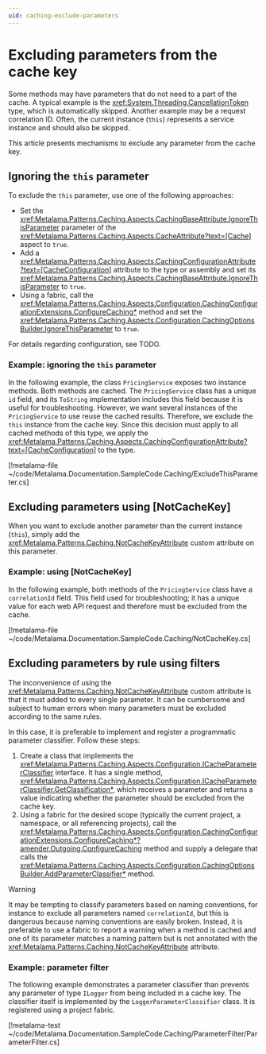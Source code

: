 ```yaml
---
uid: caching-exclude-parameters
---
```


# Excluding parameters from the cache key

Some methods may have parameters that do not need to a part of the cache. A typical example is the <xref:System.Threading.CancellationToken> type, which is automatically skipped. Another example may be a request correlation ID. Often, the current instance (`this`) represents a service instance and should also be skipped. 

This article presents mechanisms to exclude any parameter from the cache key.

## Ignoring the `this` parameter

To exclude the `this` parameter, use one of the following approaches:

* Set the <xref:Metalama.Patterns.Caching.Aspects.CachingBaseAttribute.IgnoreThisParameter> parameter of the <xref:Metalama.Patterns.Caching.Aspects.CacheAttribute?text=[Cache]> aspect to `true`. 
* Add a  <xref:Metalama.Patterns.Caching.Aspects.CachingConfigurationAttribute?text=[CacheConfiguration]> attribute to the type or assembly and set its <xref:Metalama.Patterns.Caching.Aspects.CachingBaseAttribute.IgnoreThisParameter> to `true`.
* Using a fabric, call the <xref:Metalama.Patterns.Caching.Aspects.Configuration.CachingConfigurationExtensions.ConfigureCaching*> method and set the <xref:Metalama.Patterns.Caching.Aspects.Configuration.CachingOptionsBuilder.IgnoreThisParameter> to `true`.

For details regarding configuration, see TODO.

### Example: ignoring the `this` parameter

In the following example, the class `PricingService` exposes two instance methods. Both methods are cached. The `PricingService` class has a unique `id` field, and its `ToString` implementation includes this field because it is useful for troubleshooting. However, we want several instances of the `PricingService` to use reuse the cached results. Therefore, we exclude the `this` instance from the cache key. Since this decision must apply to all cached methods of this type, we apply the  <xref:Metalama.Patterns.Caching.Aspects.CachingConfigurationAttribute?text=[CacheConfiguration]> to the type.

[!metalama-file ~/code/Metalama.Documentation.SampleCode.Caching/ExcludeThisParameter.cs]

## Excluding parameters using [NotCacheKey]

When you want to exclude another parameter than the current instance (`this`), simply add the <xref:Metalama.Patterns.Caching.NotCacheKeyAttribute> custom attribute on this parameter. 

### Example: using [NotCacheKey]

In the following example, both methods of the `PricingService` class have a `correlationId` field. This field used for troubleshooting; it has a unique value for each web API request and therefore must be excluded from the cache. 

[!metalama-file ~/code/Metalama.Documentation.SampleCode.Caching/NotCacheKey.cs]


## Excluding parameters by rule using filters


The inconvenience of using the <xref:Metalama.Patterns.Caching.NotCacheKeyAttribute> custom attribute is that it must added to every single parameter. It can be cumbersome and subject to human errors when many parameters must be excluded according to the same rules.

In this case, it is preferable to implement and register a programmatic parameter classifier.  Follow these steps:

1. Create a class that implements the <xref:Metalama.Patterns.Caching.Aspects.Configuration.ICacheParameterClassifier> interface. It has a single method, <xref:Metalama.Patterns.Caching.Aspects.Configuration.ICacheParameterClassifier.GetClassification*>, which receives a parameter and returns a value indicating whether the parameter should be excluded from the cache key.
2. Using a fabric for the desired scope (typically the current project, a namespace, or all referencing projects), call the <xref:Metalama.Patterns.Caching.Aspects.Configuration.CachingConfigurationExtensions.ConfigureCaching*?amender.Outgoing.ConfigureCaching> method and supply a delegate that calls the <xref:Metalama.Patterns.Caching.Aspects.Configuration.CachingOptionsBuilder.AddParameterClassifier*> method.

> [!WARNING]
> It may be tempting to classify parameters based on naming conventions, for instance to exclude all parameters named `correlationId`, but this is dangerous because naming conventions are easily broken. Instead, it is preferable to use a fabric to report a warning when a method is cached and one of its parameter matches a naming pattern but is not annotated with the  <xref:Metalama.Patterns.Caching.NotCacheKeyAttribute> attribute.

### Example: parameter filter

The following example demonstrates a parameter classifier than prevents any parameter of type `ILogger` from being included in a cache key. The classifier itself is implemented by the `LoggerParameterClassifier` class. It is registered using a project fabric.

[!metalama-test ~/code/Metalama.Documentation.SampleCode.Caching/ParameterFilter/ParameterFilter.cs]


